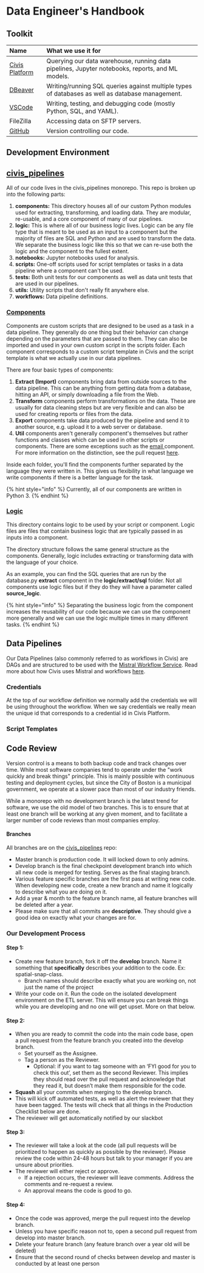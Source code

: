# Data Engineer's Handbook

## Toolkit

| Name | What we use it for |
| :--- | :--- |
| [Civis Platform](tools/civis-platform.md) | Querying our data warehouse, running data pipelines, Jupyter notebooks, reports, and ML models. |
| [DBeaver](tools/dbeaver.md) | Writing/running SQL queries against multiple types of databases as well as database management. |
| [VSCode](tools/visual-studio-code.md) | Writing, testing, and debugging code \(mostly Python, SQL, and YAML\). |
| FileZilla | Accessing data on SFTP servers. |
| [GitHub](tools/github.md) | Version controlling our code. |

## Development Environment

## [civis\_pipelines](https://github.com/CityOfBoston/civis_pipelines)

All of our code lives in the civis\_pipelines monorepo. This repo is broken up into the following parts:

1. **components:** This directory houses all of our custom Python modules used for extracting, transforming, and loading data. They are modular, re-usable, and a core component of many of our pipelines.
2. **logic:** This is where all of our business logic lives. Logic can be any file type that is meant to be used as an input to a component but the majority of files are SQL and Python and are used to transform the data. We separate the business logic like this so that we can re-use both the logic and the component to the fullest extent.
3. **notebooks:** Jupyter notebooks used for analysis.
4. **scripts:** One-off scripts used for script templates or tasks in a data pipeline where a component can't be used.
5. **tests:** Both unit tests for our components as well as data unit tests that are used in our pipelines.
6. **utils:** Utility scripts that don't really fit anywhere else.
7. **workflows:** Data pipeline definitions.

### [Components](https://github.com/CityOfBoston/civis_pipelines/tree/master/components)

Components are custom scripts that are designed to be used as a task in a data pipeline. They generally do one thing but their behavior can change depending on the parameters that are passed to them. They can also be imported and used in your own custom script in the scripts folder. Each component corresponds to a custom script template in Civis and the script template is what we actually use in our data pipelines.

There are four basic types of components:

1. **Extract \(Import\)** components bring data from outside sources to the data pipeline. This can be anything from getting data from a database, hitting an API, or simply downloading a file from the Web.
2. **Transform** components perform transformations on the data. These are usually for data cleaning steps but are very flexible and can also be used for creating reports or files from the data.
3. **Export** components take data produced by the pipeline and send it to another source, e.g. upload it to a web server or database.
4. **Util** components aren't generally component's themselves but rather functions and classes which can be used in other scripts or components. There are some exceptions such as the [email ](https://github.com/CityOfBoston/civis_pipelines/blob/master/components/util/email_util.py)component. For more information on the distinction, see the pull request [here](https://github.com/CityOfBoston/civis_pipelines/pull/389).

Inside each folder, you'll find the components further separated by the language they were written in. This gives us flexibility in what language we write components if there is a better language for the task.

{% hint style="info" %}
Currently, all of our components are written in Python 3.
{% endhint %}

### [Logic](https://github.com/CityOfBoston/civis_pipelines/tree/master/logic)

This directory contains logic to be used by your script or component. Logic files are files that contain business logic that are typically passed in as inputs into a component.

The directory structure follows the same general structure as the components. Generally, logic includes extracting or transforming data with the language of your choice.

As an example, you can find the SQL queries that are run by the database.py **extract** component in the **logic/extract/sql** folder. Not all components use logic files but if they do they will have a parameter called **source\_logic**.

{% hint style="info" %}
Separating the business logic from the component increases the reusability of our code because we can use the component more generally and we can use the logic multiple times in many different tasks.
{% endhint %}

## Data Pipelines

Our Data Pipelines \(also commonly referred to as workflows in Civis\) are DAGs and are structured to be used with the [Mistral Workflow Service](https://docs.openstack.org/mistral/latest/). Read more about how Civis uses Mistral and workflows [here](https://civis.zendesk.com/hc/en-us/sections/360000222572-Workflows). 

### Credentials

At the top of our workflow definition we normally add the credentials we will be using throughout the workflow. When we say credentials we really mean the unique id that corresponds to a credential id in Civis Platform.

### Script Templates

## Code Review

Version control is a means to both backup code and track changes over time. While most software companies tend to operate under the "work quickly and break things" principle. This is mainly possible with continuous testing and deployment cycles, but since the City of Boston is a municipal government, we operate at a slower pace than most of our industry friends.

While a monorepo with no development branch is the latest trend for software, we use the old model of two branches. This is to ensure that at least one branch will be working at any given moment, and to facilitate a larger number of code reviews than most companies employ.

#### Branches

All branches are on the [civis\_pipelines](https://github.com/CityOfBoston/civis_pipelines) repo:

* Master branch is production code. It will locked down to only admins.
* Develop branch is the final checkpoint development branch into which all new code is merged for testing. Serves as the final staging branch.
* Various feature specific branches are the first pass at writing new code. When developing new code, create a new branch and name it logically to describe what you are doing on it.
* Add a year & month to the feature branch name, all feature branches will be deleted after a year.
* Please make sure that all commits are **descriptive**. They should give a good idea on exactly what your changes are for.

### Our Development Process

#### Step 1:

* Create new feature branch, fork it off the **develop** branch. Name it something that **specifically** describes your addition to the code. Ex: spatial-snap-class. 
  * Branch names should describe exactly what you are working on, not just the name of the project
* Write your code on it. Run the code on the isolated development environment on the ETL server. This will ensure you can break things while you are developing and no one will get upset. More on that below.

#### Step 2:

* When you are ready to commit the code into the main code base, open a pull request from the feature branch you created into the develop branch.
  * Set yourself as the Assignee.
  * Tag a person as the Reviewer.
    * Optional: if you want to tag someone with an ‘FYI good for you to check this out’, set them as the second Reviewer. This implies they should read over the pull request and acknowledge that they read it, but doesn’t make them responsible for the code.
* **Squash** all your commits when merging to the develop branch.
* This will kick off automated tests, as well as alert the reviewer that they have been tagged. The tests will check that all things in the Production Checklist below are done.
* The reviewer will get automatically notified by our slackbot

#### Step 3:

* The reviewer will take a look at the code \(all pull requests will be prioritized to happen as quickly as possible by the reviewer\). Please review the code within 24-48 hours but talk to your manager if you are unsure about priorities.
* The reviewer will either reject or approve.
  * If a rejection occurs, the reviewer will leave comments. Address the comments and re-request a review.
  * An approval means the code is good to go.

#### Step 4:

* Once the code was approved, merge the pull request into the develop branch.
* Unless you have specific reason not to, open a second pull request from develop into master branch.
* Delete your feature branch \(any feature branch over a year old will be deleted\)
* Ensure that the second round of checks between develop and master is conducted by at least one person

